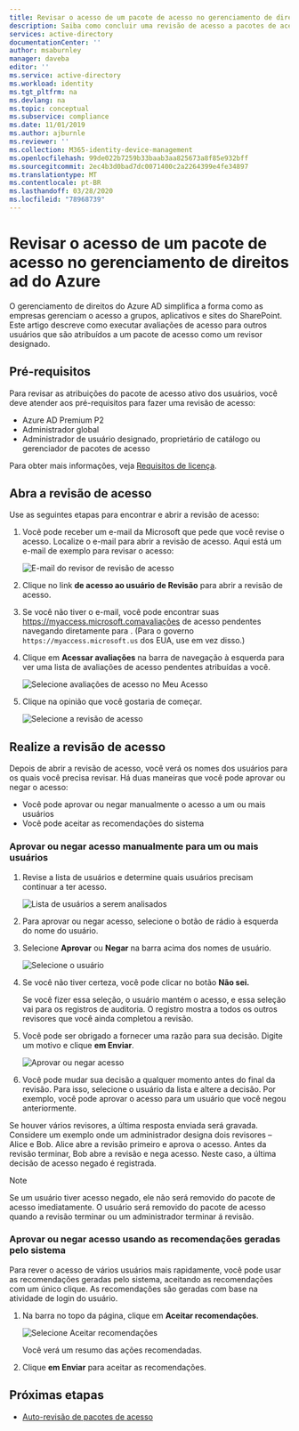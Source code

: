 ```yaml
---
title: Revisar o acesso de um pacote de acesso no gerenciamento de direitos ad do Azure
description: Saiba como concluir uma revisão de acesso a pacotes de acesso ao gerenciamento de direitos nas avaliações de acesso do Azure Active Directory (Preview).
services: active-directory
documentationCenter: ''
author: msaburnley
manager: daveba
editor: ''
ms.service: active-directory
ms.workload: identity
ms.tgt_pltfrm: na
ms.devlang: na
ms.topic: conceptual
ms.subservice: compliance
ms.date: 11/01/2019
ms.author: ajburnle
ms.reviewer: ''
ms.collection: M365-identity-device-management
ms.openlocfilehash: 99de022b7259b33baab3aa825673a8f85e932bff
ms.sourcegitcommit: 2ec4b3d0bad7dc0071400c2a2264399e4fe34897
ms.translationtype: MT
ms.contentlocale: pt-BR
ms.lasthandoff: 03/28/2020
ms.locfileid: "78968739"
---
```

# <a name="review-access-of-an-access-package-in-azure-ad-entitlement-management"></a>Revisar o acesso de um pacote de acesso no gerenciamento de direitos ad do Azure

O gerenciamento de direitos do Azure AD simplifica a forma como as empresas gerenciam o acesso a grupos, aplicativos e sites do SharePoint. Este artigo descreve como executar avaliações de acesso para outros usuários que são atribuídos a um pacote de acesso como um revisor designado.

## <a name="prerequisites"></a>Pré-requisitos

Para revisar as atribuições do pacote de acesso ativo dos usuários, você deve atender aos pré-requisitos para fazer uma revisão de acesso:
- Azure AD Premium P2
- Administrador global
- Administrador de usuário designado, proprietário de catálogo ou gerenciador de pacotes de acesso

Para obter mais informações, veja [Requisitos de licença](entitlement-management-overview.md#license-requirements).


## <a name="open-the-access-review"></a>Abra a revisão de acesso

Use as seguintes etapas para encontrar e abrir a revisão de acesso:

1. Você pode receber um e-mail da Microsoft que pede que você revise o acesso. Localize o e-mail para abrir a revisão de acesso. Aqui está um e-mail de exemplo para revisar o acesso:
    
    ![E-mail do revisor de revisão de acesso](./media/entitlement-management-access-reviews-review-access/review-access-reviewer-email.png)

1. Clique no link **de acesso ao usuário de Revisão** para abrir a revisão de acesso. 

1. Se você não tiver o e-mail, você pode encontrar suas https://myaccess.microsoft.comavaliações de acesso pendentes navegando diretamente para .  (Para o governo `https://myaccess.microsoft.us` dos EUA, use em vez disso.)

1. Clique em **Acessar avaliações** na barra de navegação à esquerda para ver uma lista de avaliações de acesso pendentes atribuídas a você.
    
    ![Selecione avaliações de acesso no Meu Acesso](./media/entitlement-management-access-reviews-review-access/review-access-myaccess-select-access-review.png)

1. Clique na opinião que você gostaria de começar.
    
    ![Selecione a revisão de acesso](./media/entitlement-management-access-reviews-review-access/review-access-select-access-review.png)

## <a name="perform-the-access-review"></a>Realize a revisão de acesso

Depois de abrir a revisão de acesso, você verá os nomes dos usuários para os quais você precisa revisar. Há duas maneiras que você pode aprovar ou negar o acesso:
- Você pode aprovar ou negar manualmente o acesso a um ou mais usuários
- Você pode aceitar as recomendações do sistema

### <a name="manually-approve-or-deny-access-for-one-or-more-users"></a>Aprovar ou negar acesso manualmente para um ou mais usuários
1. Revise a lista de usuários e determine quais usuários precisam continuar a ter acesso.

    ![Lista de usuários a serem analisados](./media/entitlement-management-access-reviews-review-access/review-access-list-of-users.png)

1. Para aprovar ou negar acesso, selecione o botão de rádio à esquerda do nome do usuário.

1. Selecione **Aprovar** ou **Negar** na barra acima dos nomes de usuário.

    ![Selecione o usuário](./media/entitlement-management-access-reviews-review-access/review-access-select-users.png)

1. Se você não tiver certeza, você pode clicar no botão **Não sei.**

    Se você fizer essa seleção, o usuário mantém o acesso, e essa seleção vai para os registros de auditoria. O registro mostra a todos os outros revisores que você ainda completou a revisão.

1. Você pode ser obrigado a fornecer uma razão para sua decisão. Digite um motivo e clique **em Enviar**.

    ![Aprovar ou negar acesso](./media/entitlement-management-access-reviews-review-access/review-access-decision-approve.png)

1. Você pode mudar sua decisão a qualquer momento antes do final da revisão. Para isso, selecione o usuário da lista e altere a decisão. Por exemplo, você pode aprovar o acesso para um usuário que você negou anteriormente.

Se houver vários revisores, a última resposta enviada será gravada. Considere um exemplo onde um administrador designa dois revisores – Alice e Bob. Alice abre a revisão primeiro e aprova o acesso. Antes da revisão terminar, Bob abre a revisão e nega acesso. Neste caso, a última decisão de acesso negado é registrada.

>[!NOTE]
>Se um usuário tiver acesso negado, ele não será removido do pacote de acesso imediatamente. O usuário será removido do pacote de acesso quando a revisão terminar ou um administrador terminar á revisão.

### <a name="approve-or-deny-access-using-the-system-generated-recommendations"></a>Aprovar ou negar acesso usando as recomendações geradas pelo sistema

Para rever o acesso de vários usuários mais rapidamente, você pode usar as recomendações geradas pelo sistema, aceitando as recomendações com um único clique. As recomendações são geradas com base na atividade de login do usuário.

1.  Na barra no topo da página, clique em **Aceitar recomendações**.
    
    ![Selecione Aceitar recomendações](./media/entitlement-management-access-reviews-review-access/review-access-use-recommendations.png)
    
    Você verá um resumo das ações recomendadas.

1.  Clique **em Enviar** para aceitar as recomendações.

## <a name="next-steps"></a>Próximas etapas

- [Auto-revisão de pacotes de acesso](entitlement-management-access-reviews-self-review.md)